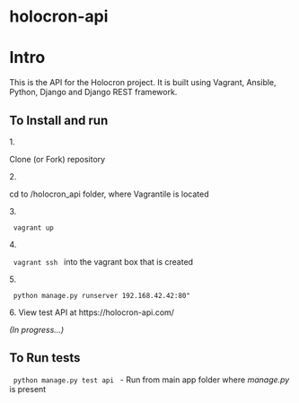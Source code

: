 # holocron-api
 
 
 <h1>Intro </h1>
 This is the API for the Holocron project.  It is built using Vagrant, Ansible, Python, Django and Django REST framework.
 
 <h2>To Install and run </h2>
 1. <p>Clone (or Fork) repository </p>
 2. <p>cd to /holocron_api folder, where Vagrantile is located </p>
 3. <p><code> vagrant up </code> </p>
 4. <p><code> vagrant ssh </code> into the vagrant box that is created </p>
 5. <p><code> python manage.py runserver 192.168.42.42:80" </code> </p>
 6. View test API at https://holocron-api.com/
    
<i>(In progress...)</i>

 <h2>To Run tests</h2>
 <p> <code> python manage.py test api </code>  - Run from main app folder where <i>manage.py</i> is present </p>